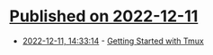 # [Published on 2022-12-11](index.md)

* [2022-12-11, 14:33:14](https://news.ycombinator.com/item?id=33943537) - [Getting Started with Tmux](https://ittavern.com/getting-started-with-tmux/)
